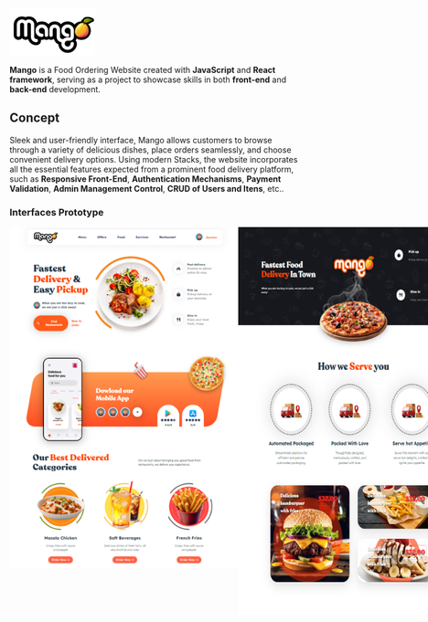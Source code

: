 ![image](https://github.com/Dinista/Food-Ordering-Mango/blob/main/front-end/src/assets/logo.png)

**Mango** is a Food Ordering Website created with **JavaScript** and **React framework**, serving as a project to showcase skills in both **front-end** and **back-end** development.

## Concept

Sleek and user-friendly interface, Mango allows customers to browse through a variety of delicious dishes, place orders seamlessly, and choose convenient delivery options. Using modern Stacks, the website incorporates all the essential features expected from a prominent food delivery platform, such as **Responsive Front-End**, **Authentication Mechanisms**, **Payment Validation**, **Admin Management Control**, **CRUD of Users and Itens**, etc..

### Interfaces Prototype

<div style= "display: flex;">
  <img style= "width: 400px; height: 598px;" src="https://github.com/Dinista/Food-Ordering-Mango/blob/main/front-end/src/assets/Screenshots/HeroPage1.png" style="width: 550px;" />
  <img style= "width: 400px; height: 679px; " src="https://github.com/Dinista/Food-Ordering-Mango/blob/main/front-end/src/assets/Screenshots/Banners1.png" style="width: 550px;" />
</div>
